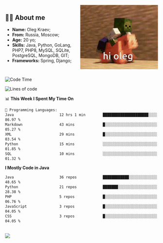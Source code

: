 <img align="right" height="211" width="256" src="res/hi-oleg.gif">
<div>
	<h2>👨‍💻 About me</h2>
	<ul align="left">
	    <li><strong>Name:</strong> Oleg Kraev;</li>
	    <li><strong>From:</strong> Russia, Moscow;</li>
	    <li><strong>Age:</strong> 20 yo;</li>
	    <li><strong>Skills:</strong> Java, Python, GoLang, PHP7, PHP8, MySQL, SQLite, PostgreSQL, MongoDB, GIT;</li>
	    <li><strong>Frameworks:</strong> Spring, Django;</li>
	</ul>
</div>
<br>

<!--START_SECTION:waka-->
![Code Time](http://img.shields.io/badge/Code%20Time-863%20hrs%203%20mins-blue)

![Lines of code](https://img.shields.io/badge/From%20Hello%20World%20I%27ve%20Written--338%20Thousand%20lines%20of%20code-blue)

📊 **This Week I Spent My Time On** 

```text
💬 Programming Languages: 
Java                     12 hrs 1 min        █████████████████████░░░░   86.97 % 
Markdown                 43 mins             █░░░░░░░░░░░░░░░░░░░░░░░░   05.27 % 
XML                      29 mins             █░░░░░░░░░░░░░░░░░░░░░░░░   03.54 % 
Python                   15 mins             ░░░░░░░░░░░░░░░░░░░░░░░░░   01.85 % 
SQL                      10 mins             ░░░░░░░░░░░░░░░░░░░░░░░░░   01.32 % 

```

**I Mostly Code in Java** 

```text
Java                     36 repos            ████████████░░░░░░░░░░░░░   48.65 % 
Python                   21 repos            ███████░░░░░░░░░░░░░░░░░░   28.38 % 
PHP                      5 repos             █░░░░░░░░░░░░░░░░░░░░░░░░   06.76 % 
JavaScript               3 repos             █░░░░░░░░░░░░░░░░░░░░░░░░   04.05 % 
CSS                      3 repos             █░░░░░░░░░░░░░░░░░░░░░░░░   04.05 % 

```



<!--END_SECTION:waka-->

<br>
<img align="center" src="https://wakatime.com/share/@hteppl/18a68a4e-e1fb-41eb-b9f2-e999d76b9bac.svg">
